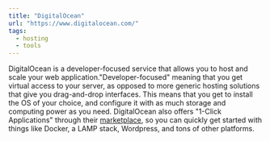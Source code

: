 ```yaml
---
title: "DigitalOcean"
url: "https://www.digitalocean.com/"
tags:
  - hosting
  - tools
---
```


DigitalOcean is a developer-focused service that allows you to host and scale your web application."Developer-focused" meaning that you get virtual access to your server, as opposed to more generic hosting solutions that give you drag-and-drop interfaces. This means that you get to install the OS of your choice, and configure it with as much storage and computing power as you need. DigitalOcean also offers "1-Click Applications" through their [marketplace](https://marketplace.digitalocean.com), so you can quickly get started with things like Docker, a LAMP stack, Wordpress, and tons of other platforms.
